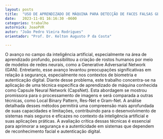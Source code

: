 ```yaml
---
layout: posts
title:  "USO DE APRENDIZADO DE MÁQUINA PARA DETECÇÃO DE FACES FALSAS GERADAS POR INTELIGÊNCIA ARTIFICIAL"
date:   2023-11-01 16:16:30 -0600
categories: trabalho
autornick: JoaoPVR
autor: "João Pedro Vieira Rodrigues"
orientador: "Prof. Dr. Kelton Augusto P da Costa"

---
```


O avanço no campo da inteligência artificial, especialmente na área de aprendizado profundo, possibilitou a criação de rostos humanos por meio de modelos de redes neurais, como a Generative Adversarial Network (GAN). Entretanto, esse avanço levantou preocupações significativas em relação à segurança, especialmente nos contextos de biometria e autenticação digital. Diante desse problema, este trabalho concentra-se na aplicação de uma técnica específica de aprendizado de máquina conhecida como Capsule Neural Network (CapsNet). Esta abordagem se mostrou promissora para o processamento de imagens e será comparada a outras técnicas, como Local Binary Pattern, Res-Net e Gram-Net. A análise detalhada desses métodos permitirá uma compreensão mais aprofundada de suas capacidades e limitações, contribuindo para o desenvolvimento de sistemas mais seguros e eficazes no contexto da inteligência artificial e suas aplicações práticas. A avaliação crítica dessas técnicas é essencial para aprimorar a segurança e a autenticidade em sistemas que dependem de reconhecimento facial e autenticação digital.
